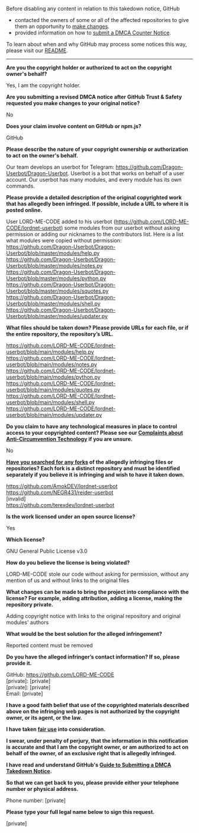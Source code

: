 Before disabling any content in relation to this takedown notice, GitHub
- contacted the owners of some or all of the affected repositories to give them an opportunity to [make changes](https://docs.github.com/en/github/site-policy/dmca-takedown-policy#a-how-does-this-actually-work).
- provided information on how to [submit a DMCA Counter Notice](https://docs.github.com/en/articles/guide-to-submitting-a-dmca-counter-notice).

To learn about when and why GitHub may process some notices this way, please visit our [README](https://github.com/github/dmca/blob/master/README.md#anatomy-of-a-takedown-notice).

---

**Are you the copyright holder or authorized to act on the copyright owner's behalf?**

Yes, I am the copyright holder.

**Are you submitting a revised DMCA notice after GitHub Trust & Safety requested you make changes to your original notice?**

No

**Does your claim involve content on GitHub or npm.js?**

GitHub

**Please describe the nature of your copyright ownership or authorization to act on the owner's behalf.**

Our team develops an userbot for Telegram: https://github.com/Dragon-Userbot/Dragon-Userbot. Userbot is a bot that works on behalf of a user account. Our userbot has many modules, and every module has its own commands.

**Please provide a detailed description of the original copyrighted work that has allegedly been infringed. If possible, include a URL to where it is posted online.**

User LORD-ME-CODE added to his userbot (https://github.com/LORD-ME-CODE/lordnet-userbot) some modules from our userbot without asking permission or adding our nicknames to the contributors list. Here is a list what modules were copied without permission:  
https://github.com/Dragon-Userbot/Dragon-Userbot/blob/master/modules/help.py  
https://github.com/Dragon-Userbot/Dragon-Userbot/blob/master/modules/notes.py  
https://github.com/Dragon-Userbot/Dragon-Userbot/blob/master/modules/python.py  
https://github.com/Dragon-Userbot/Dragon-Userbot/blob/master/modules/squotes.py  
https://github.com/Dragon-Userbot/Dragon-Userbot/blob/master/modules/shell.py  
https://github.com/Dragon-Userbot/Dragon-Userbot/blob/master/modules/updater.py  

**What files should be taken down? Please provide URLs for each file, or if the entire repository, the repository’s URL.**

https://github.com/LORD-ME-CODE/lordnet-userbot/blob/main/modules/help.py  
https://github.com/LORD-ME-CODE/lordnet-userbot/blob/main/modules/notes.py  
https://github.com/LORD-ME-CODE/lordnet-userbot/blob/main/modules/python.py  
https://github.com/LORD-ME-CODE/lordnet-userbot/blob/main/modules/quotes.py  
https://github.com/LORD-ME-CODE/lordnet-userbot/blob/main/modules/shell.py  
https://github.com/LORD-ME-CODE/lordnet-userbot/blob/main/modules/updater.py  

**Do you claim to have any technological measures in place to control access to your copyrighted content? Please see our <a href="https://docs.github.com/articles/guide-to-submitting-a-dmca-takedown-notice#complaints-about-anti-circumvention-technology">Complaints about Anti-Circumvention Technology</a> if you are unsure.**

No

**<a href="https://docs.github.com/articles/dmca-takedown-policy#b-what-about-forks-or-whats-a-fork">Have you searched for any forks</a> of the allegedly infringing files or repositories? Each fork is a distinct repository and must be identified separately if you believe it is infringing and wish to have it taken down.**

https://github.com/AmokDEV/lordnet-userbot  
https://github.com/NEGR431/reider-userbot  
[invalid]  
https://github.com/terexdev/lordnet-userbot  

**Is the work licensed under an open source license?**

Yes

**Which license?**

GNU General Public License v3.0

**How do you believe the license is being violated?**

LORD-ME-CODE stole our code without asking for permission, without any mention of us and without links to the original files

**What changes can be made to bring the project into compliance with the license? For example, adding attribution, adding a license, making the repository private.**

Adding copyright notice with links to the original repository and original modules' authors

**What would be the best solution for the alleged infringement?**

Reported content must be removed

**Do you have the alleged infringer’s contact information? If so, please provide it.**

GitHub: https://github.com/LORD-ME-CODE  
[private]: [private]  
[private]: [private]  
Email: [private]  

**I have a good faith belief that use of the copyrighted materials described above on the infringing web pages is not authorized by the copyright owner, or its agent, or the law.**

**I have taken <a href="https://www.lumendatabase.org/topics/22">fair use</a> into consideration.**

**I swear, under penalty of perjury, that the information in this notification is accurate and that I am the copyright owner, or am authorized to act on behalf of the owner, of an exclusive right that is allegedly infringed.**

**I have read and understand GitHub's <a href="https://docs.github.com/articles/guide-to-submitting-a-dmca-takedown-notice/">Guide to Submitting a DMCA Takedown Notice</a>.**

**So that we can get back to you, please provide either your telephone number or physical address.**

Phone number: [private]  

**Please type your full legal name below to sign this request.**

[private]  
